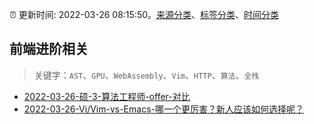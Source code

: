 :alarm_clock: 更新时间: 2022-03-26 08:15:50。[来源分类](../README.md)、[标签分类](../TAGS.md)、[时间分类](../TIMELINE.md)

## 前端进阶相关


> 关键字：`AST`、`GPU`、`WebAssembly`、`Vim`、`HTTP`、`算法`、`全栈`



- [2022-03-26-硕-3-算法工程师-offer-对比](https://www.v2ex.com/t/843045) 
- [2022-03-26-Vi/Vim-vs-Emacs-哪一个更厉害？新人应该如何选择呢？](https://www.v2ex.com/t/843001) 